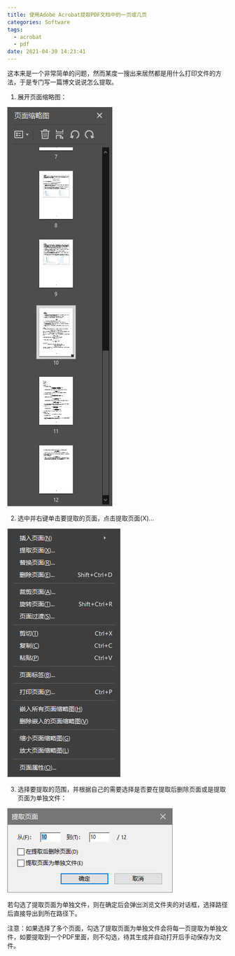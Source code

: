 ```yaml
---
title: 使用Adobe Acrobat提取PDF文档中的一页或几页
categories: Software
tags:
  - acrobat
  - pdf
date: 2021-04-30 14:23:41
---
```


这本来是一个非常简单的问题，然而某度一搜出来居然都是用什么打印文件的方法，于是专门写一篇博文说说怎么提取。

1. 展开页面缩略图：

![img](2021-04/20210430141452534.png)

2. 选中并右键单击要提取的页面，点击提取页面(X)...

![img](2021-04/20210430141550421.png)

3. 选择要提取的范围，并根据自己的需要选择是否要在提取后删除页面或是提取页面为单独文件：

![img](2021-04/20210430141743530.png)

若勾选了提取页面为单独文件，则在确定后会弹出浏览文件夹的对话框，选择路径后直接导出到所在路径下。

注意：如果选择了多个页面，勾选了提取页面为单独文件会将每一页提取为单独文件，如要提取到一个PDF里面，则不勾选，待其生成并自动打开后手动保存为文件。
